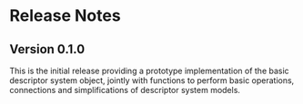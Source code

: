 # Release Notes

## Version 0.1.0

This is the initial release providing a prototype implementation of the basic descriptor system object, jointly with functions to perform basic operations, connections and simplifications of descriptor system models. 
